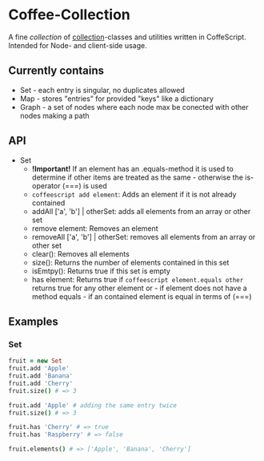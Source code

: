Coffee-Collection
=================

A fine _collection_ of [collection](http://en.wikipedia.org/wiki/Collection_\(computing\))-classes and utilities written in CoffeScript.
Intended for Node- and client-side usage.

Currently contains
------------------
* Set - each entry is singular, no duplicates allowed
* Map - stores "entries" for provided "keys" like a dictionary
* Graph - a set of nodes where each node max be conected with other nodes
  making a path

API
---
* Set
  * **!Important!** If an element has an .equals-method it is used to determine
    if other items are treated as the same - otherwise the is-operator (===) is
    used
  * ```coffeescript add element```: Adds an element if it is not already contained
  * addAll ['a', 'b'] | otherSet: adds all elements from an array or other set
  * remove element: Removes an element
  * removeAll ['a', 'b'] | otherSet: removes all elements from an array or other set
  * clear(): Removes all elements
  * size(): Returns the number of elements contained in this set
  * isEmtpy(): Returns true if this set is empty
  * has element: Returns true if ```coffeescript element.equals other``` returns true for
    any other element or - if element does not have a method equals - if an
    contained element is equal in terms of (===)

Examples
--------
### Set
```coffeescript
fruit = new Set
fruit.add 'Apple'
fruit.add 'Banana'
fruit.add 'Cherry'
fruit.size() # => 3

fruit.add 'Apple' # adding the same entry twice
fruit.size() # => 3

fruit.has 'Cherry' # => true
fruit.has 'Raspberry' # => false

fruit.elements() # => ['Apple', 'Banana', 'Cherry']

```



